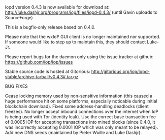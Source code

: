 iopd version 0.4.3 is now available for download at:
http://luke.dashjr.org/programs/iop/files/iopd-0.4.3/ (until Gavin uploads to SourceForge)

This is a bugfix-only release based on 0.4.0.

Please note that the wxIoP GUI client is no longer maintained nor supported. If someone would like to step up to maintain this, they should contact Luke-Jr.

Please report bugs for the daemon only using the issue tracker at github:
https://github.com/iop/iop/issues

Stable source code is hosted at Gitorious:
http://gitorious.org/iop/iopd-stable/archive-tarball/v0.4.3#.tar.gz

BUG FIXES

Cease locking memory used by non-sensitive information (this caused a huge performance hit on some platforms, especially noticable during initial blockchain download).
Fixed some address-handling deadlocks (client freezes).
No longer accept inbound connections over the internet when IoP is being used with Tor (identity leak).
Use the correct base transaction fee of 0.0005 IOP for accepting transactions into mined blocks (since 0.4.0, it was incorrectly accepting 0.0001 IOP which was only meant to be relayed).
Add new DNS seeds (maintained by Pieter Wuille and Luke Dashjr).

